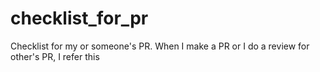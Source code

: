 # checklist_for_pr
Checklist for my or someone's PR. When I make a PR or I do a review for other's PR, I refer this
